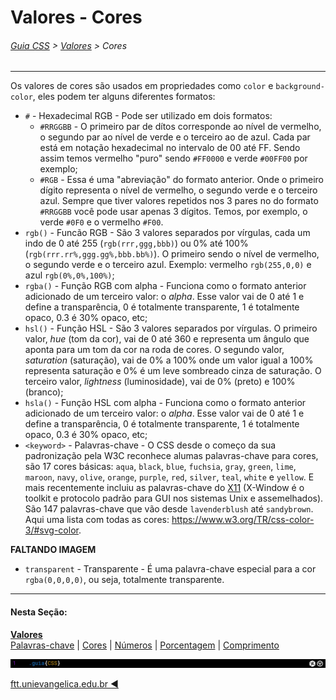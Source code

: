 # Valores - Cores
###### [Guia CSS](../README.md) > [Valores](./valores.md) > Cores
---

Os valores de cores são usados em propriedades como `color` e `background-color`, eles podem ter alguns diferentes formatos:

- `#` - Hexadecimal RGB - Pode ser utilizado em dois formatos: 
  - `#RRGGBB` - O primeiro par de dítos corresponde ao nível de vermelho, o segundo par ao nível de verde e o terceiro ao de azul. Cada par está em notação hexadecimal no intervalo de 00 até FF. Sendo assim temos vermelho "puro" sendo `#FF0000` e verde `#00FF00` por exemplo;
  - `#RGB` - Essa é uma "abreviação" do formato anterior. Onde o primeiro dígito representa o nível de vermelho, o segundo verde e o terceiro azul. Sempre que tiver valores repetidos nos 3 pares no do formato `#RRGGBB` você pode usar apenas 3 dígitos. Temos, por exemplo, o verde `#0F0` e o vermelho `#F00`.
- `rgb()` - Funcão RGB - São 3 valores separados por vírgulas, cada um indo de 0 até 255 (`rgb(rrr,ggg,bbb)`) ou 0% até 100% (`rgb(rrr.rr%,ggg.gg%,bbb.bb%)`). O primeiro sendo o nível de vermelho, o segundo verde e o terceiro azul. Exemplo: vermelho `rgb(255,0,0)` e azul `rgb(0%,0%,100%)`;
- `rgba()` - Função RGB com alpha - Funciona como o formato anterior adicionado de um terceiro valor: o *alpha*. Esse valor vai de 0 até 1 e define a transparência, 0 é totalmente transparente, 1 é totalmente opaco, 0.3 é 30% opaco, etc;
- `hsl()` - Função HSL - São 3 valores separados por vírgulas. O primeiro valor, *hue* (tom da cor), vai de 0 até 360 e representa um ângulo que aponta para um tom da cor na roda de cores. O segundo valor, *saturation* (saturação), vai de 0% a 100% onde um valor igual a 100% representa saturação e 0% é um leve sombreado cinza de saturação. O terceiro valor, *lightness* (luminosidade), vai de 0% (preto) e 100% (branco);
- `hsla()` - Função HSL com alpha - Funciona como o formato anterior adicionado de um terceiro valor: o *alpha*. Esse valor vai de 0 até 1 e define a transparência, 0 é totalmente transparente, 1 é totalmente opaco, 0.3 é 30% opaco, etc;
- `<keyword>` - Palavras-chave - O CSS desde o começo da sua padronização pela W3C reconhece alumas palavras-chave para cores, são 17 cores básicas: `aqua`, `black`, `blue`, `fuchsia`, `gray`, `green`, `lime`, `maroon`, `navy`, `olive`, `orange`, `purple`, `red`, `silver`, `teal`, `white` e `yellow`. E mais recentemente incluiu as palavras-chave do [X11](https://en.wikipedia.org/wiki/X_Window_System) (X-Window é o toolkit e protocolo padrão para GUI nos sistemas Unix e assemelhados). São 147 palavras-chave que vão desde `lavenderblush` até `sandybrown`. Aqui uma lista com todas as cores: https://www.w3.org/TR/css-color-3/#svg-color. 
  <!-- Imagem com cores básicas -->
**FALTANDO IMAGEM**
- `transparent` - Transparente - É uma palavra-chave especial para a cor `rgba(0,0,0,0)`, ou seja, totalmente transparente.

---
#### Nesta Seção:
[**Valores**](./valores.md)  
[Palavras-chave](./palavras-chave.md) | [Cores](./cores.md) | [Números](./numeros.md) | [Porcentagem](./porcentagem.md) | [Comprimento](./comprimento.md) 

<img src="../assets/guia-css-linha-horizontal.jpg">

[ftt.unievangelica.edu.br :arrow_backward:](http://ftt.unievangelica.edu.br) 